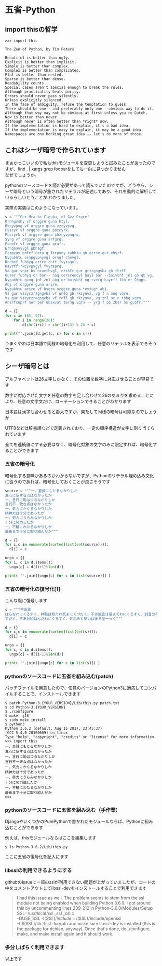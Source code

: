 # 五省-Python

## import thisの哲学
```console
>>> import this

The Zen of Python, by Tim Peters

Beautiful is better than ugly.
Explicit is better than implicit.
Simple is better than complex.
Complex is better than complicated.
Flat is better than nested.
Sparse is better than dense.
Readability counts.
Special cases aren't special enough to break the rules.
Although practicality beats purity.
Errors should never pass silently.
Unless explicitly silenced.
In the face of ambiguity, refuse the temptation to guess.
There should be one-- and preferably only one --obvious way to do it.
Although that way may not be obvious at first unless you're Dutch.
Now is better than never.
Although never is often better than *right* now.
If the implementation is hard to explain, it's a bad idea.
If the implementation is easy to explain, it may be a good idea.
Namespaces are one honking great idea -- let's do more of those!
```

## これはシーザ暗号で作られています
まぁかっこいいので私もthisモジュールを変更しようと試みたことがあったのですが、find . | xargs grep foobarをしても一向に見つかりません  
なぜでしょうか。

pythonのソースコードを読む必要があって読んでいたのですが、どうやら、シーザ暗号という暗号が施されたリテラルが記述してあり、それを動的に解析しているらしいとうことが
わかりました。

実際の実装はこのようになっています。
```python
s = """Gur Mra bs Clguba, ol Gvz Crgref
Ornhgvshy vf orggre guna htyl.
Rkcyvpvg vf orggre guna vzcyvpvg.
Fvzcyr vf orggre guna pbzcyrk.
Pbzcyrk vf orggre guna pbzcyvpngrq.
Syng vf orggre guna arfgrq.
Fcnefr vf orggre guna qrafr.
Ernqnovyvgl pbhagf.
Fcrpvny pnfrf nera'g fcrpvny rabhtu gb oernx gur ehyrf.
Nygubhtu cenpgvpnyvgl orngf chevgl.
Reebef fubhyq arire cnff fvyragyl.
Hayrff rkcyvpvgyl fvyraprq.
Va gur snpr bs nzovthvgl, ershfr gur grzcgngvba gb thrff.
Gurer fubhyq or bar-- naq cersrenoyl bayl bar --boivbhf jnl gb qb vg.
Nygubhtu gung jnl znl abg or boivbhf ng svefg hayrff lbh'er Qhgpu.
Abj vf orggre guna arire.
Nygubhtu arire vf bsgra orggre guna *evtug* abj.
Vs gur vzcyrzragngvba vf uneq gb rkcynva, vg'f n onq vqrn.
Vs gur vzcyrzragngvba vf rnfl gb rkcynva, vg znl or n tbbq vqrn.
Anzrfcnprf ner bar ubaxvat terng vqrn -- yrg'f qb zber bs gubfr!"""

d = {}
for c in (65, 97):
    for i in range(26):
        d[chr(i+c)] = chr((i+13) % 26 + c)

print("".join([d.get(c, c) for c in s]))
```
うまくやれば日本語で同様の暗号化を利用して、任意のリテラルを表示できそうです

## シーザ暗号とは
アルファベットは26文字しかなく、その位置を数字に対応させることが容易です　　

数字に対応させた文字を任意の数字を足し合わせて26のあまりを求めることにより、任意の文字文だけ、ローテーションできることがわかります　　

日本語は漢字も合わせると膨大ですが、果たして同様の暗号は可能なのでしょうか  

UTF8などは辞書順などで定義されており、一定の順序構造が文字に割り当てられています  

全てを連続値にする必要はなく、暗号化対象の文字のみに限定すれば、暗号化することができます

### 五省の暗号化
暗号化する意味があるのかわからないですが、Pythonのリテラル埋め込み文化に従うのであれば、暗号化しておくことが良さそうです
```python
source = """一、至誠にもとるなかりしか
真心に反する点はなかったか
一、言行に恥はづるなかりしか
言行不一致な点はなかったか
一、気力にかくるなかりしか
精神力は十分であったか
一、努力にうらみなかりしか
十分に努力したか
一、不精にわたるなかりしか
最後まで十分に取り組んだか"""

d = {}
for i,c in enumerate(sorted(list(set(source)))):
  d[i] = c

ungo = {}
for i, c in d.items():
  ungo[c] = d[(i+1)%len(d)]

print( "".join([ungo[c] for c in list(source)]) )
```

### 五省の暗号化の復号化[1]
こんな風に復号します
```python
s = """不あ致
はらなわにくるすく、神恥は取たわ真まにくづだく、不あ誠言は最までわにくるすく、誠言分不行に真まにくづだく、不あ点努はくしわにくるすく、組精努ま反力とうづだく、不あ十努はかりもにくるすく、反力は十努
すだく、不あ分組はんだわにくるすく、気心みと反力は後る至一っく"""

d = {}
for i,c in enumerate(sorted(list(set(s)))):
  d[i] = c

ungo = {}
for i, c in d.items():
  ungo[c] = d[(i-1)%len(d)]

print( "".join([ungo[c] for c in list(s)]) )
```

### pythonのソースコードに五省を組み込む(patch)  

パッチファイルを用意したので、任意のバージョンのPython3に適応してコンパイルすることで、インストールできます  
```console
$ patch Python-3.{YOUR_VERSION}/Lib/this.py patch.txt
$ cd Python-3.{YOUR_VERSION}
$ ./configure
$ make -j16
$ sudo make install
$ python3 
Python 3.6.2 (default, Aug 15 2017, 23:45:37) 
[GCC 5.4.0 20160609] on linux
Type "help", "copyright", "credits" or "license" for more information.
>>> import this
一、至誠にもとるなかりしか
真心に反する点はなかったか
一、言行に恥はづるなかりしか
言行不一致な点はなかったか
一、気力にかくるなかりしか
精神力は十分であったか
一、努力にうらみなかりしか
十分に努力誠したか
一、不精にわたるなかりしか
最後まで十分に取り組んだか
>>> 
```

### pythonのソースコードに五省を組み込む（手作業）
DjangoやいくつかのPurePythonで書かれたモジュールならば、Pythonに組み込むことができます  

例えば、thisモジュールならばここを編集します  
```console
$ ls Python-3.6.2/Lib/this.py
```
ここに五省の復号化を記入にます

### libsslの利用できるようにする
githubのissueに一部のsslが利用できない問題が上がっていましたが、コードの中をコメントアウトしてlibssl-devをインストールすることで利用できます  

>I had this issue as well.
The problem seems to stem from the ssl module not being enabled when building Python 3.6.0.
I got around this by uncommenting lines 209-212 in Python-3.6.0/Modules/Setup
SSL=/usr/local/ssl
_ssl _ssl.c \
        -DUSE_SSL -I$(SSL)/include -I$(SSL)/include/openssl \
        -L$(SSL)/lib -lssl -lcrypto
and make sure libssl-dev is installed (this is the package for debian, anyway).
Once that's done, do ./configure, make, and make install again and it should work.

### 多分しばらく利用できます
以上です
